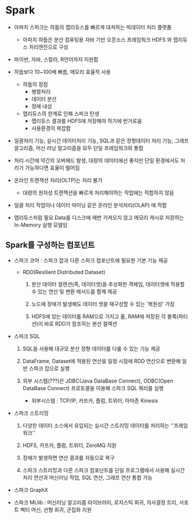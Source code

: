 # Spark

- 아파치 스파크는 하둡의 맵리듀스를 빠르게 대처하는 빅데이터 처리 플랫폼

  - 아파치 하둡은 분산 컴퓨팅용 자바 기반 오픈소스 프레임워크 HDFS 와 맵리듀스 처리엔진으로 구성

- 파이썬, 자바, 스칼라, R언어까지 지원함

- 하둡보다 10~100배 빠름,  메모리 효율적 사용

  - 하둡의 장점 
    - 병렬처리
    - 데이터 분산
    - 장애 내성
  - 맵리듀스의 한계로 인해 스파크 탄생
    - 맵리듀스 결과를 HDFS에 저장해야 하기에 번거로움
    - 사용환경이 복잡함

- 일괄처리 기능, 실시간 데이터처리 기능, SQL과 같은 정형데이터 처리 기능, 그래프 알고리즘, 머신 러닝 알고리즘을 모두 단일 프레임워크와 통합

- 처리 시간에 약간의 오버헤드 발생, 대량의 데이터에선 좋지만 단일 환경에서도 처리가 가능하다면 효율이 떨어짐

- 온라인 트랜잭션 처리(OLTP)는 처리 불가

  - 대량의 원자성 트랜잭션을 빠르게 처리해야하는 작업에는 적합하지 않음

- 일괄 처리 작업이나 데이터 마이닝 같은 온라인 분석처리(OLAP) 에 적합

- 맵리듀스처럼 필요 Data를 디스크에 매번 가져오지 않고 메모리 캐시로 저장하는 In-Memory 실행 모델임

  

## Spark를 구성하는 컴포넌트

- 스파크 코어 : 스파크 잡과 다른 스파크 컴포넌트에 필요한 기본 기능 제공

  - RDD(Resilient Distributed Dataset) 

    1. 분산 데이터 컬렌션(즉, 데이터셋)을 추상화한 객체임, 데이터셋에 적용할 수 있는 연산 및 변환 메서드를      함께 제공

    2. 노드에 장애가 발생해도 데이터 셋을 재구성할 수 있는 '복원성' 가짐
    3. HDFS에 있는 데이터를 RAM으로 가지고 옮, RAM에 저장된 각 블록(파티션)이 바로 RDD가 참조하는 분산 컬렉션

- 스파크 SQL

  1. SQL을 사용해 대규모 분산 정형 데이터를 다룰 수 있는 기능 제공

  2. DataFrame, Dataset에 적용된 연산을 일정 시점에 RDD 연산으로 변환해 일반 스파크 잡으로 실행

  3. 외부 시스템(???)은 JDBC(Java DataBase Connect), ODBC(Open DataBase Connect) 프로토콜을 이용해 스파크 SQL 쿼리를 실행
     - 외부시스템 : TCP/IP, 카프카, 플럼, 트위터, 아마존 Kinesis

- 스파크 스트리밍

  1. 다양한 데이터 소스에서 유입되는 실시간 스트리밍 데이터를 처리하는 ''프레임워크''

  2. HDFS, 카프카, 플럼, 트위터, ZeroMQ 지원

  3. 장애가 발생하면 연산 결과를 자동으로 복구

  4. 스파크 스트리밍과 다른 스파크 컴포넌트를 단일 프로그램에서 사용해 실시간 처리 연산과 머신러닝 작업, SQL 연산, 그래프 연산 통합 가능

- 스파크 GraphX

- 스파크 MLlib : 머신러닝 알고리즘 라이브러리, 로지스틱 회귀, 의사결정 트리, 서포트 벡터 머신, 선형 회귀, 군집화 지원

